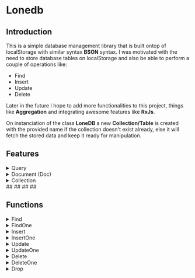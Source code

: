 # Lonedb #

## Introduction ##
This is a simple database management library that is built ontop of localStorage with similar syntax **BSON** syntax.
I was motivated with the need to store database tables on localStorage and also be able to perform a couple of operations like: 
- Find
- Insert
- Update
- Delete

Later in the future I hope to add more functionalities to this project, things like **Aggregation** and integrating awesome features like **RxJs**.

On instanciation of the class **LoneDB** a new **Collection/Table** is created with the provided name if the collection doesn't exist already, else it will fetch the stored data and keep it ready for manipulation.

## ##
## ##

## Features ##
<details>
    <summary>Query</summary>
    <span>This is a bson containing the parameters to be used to search through the collection</span>
</details>
<details>
    <summary>Document (Doc)</summary>
    <span>This is a bson containing the data to be stored or updated</span>
    <span>This is a single data point(Like row in relational database)</span>
</details>
<details>
    <summary>Collection</summary>
    <span>This a group of documents(Like the Table in relational database)</span>
</details>
## ##
## ##

## Functions ##
<details>
    <summary>Find</summary>
    <span>
        <p>Call find(query: [])</p>
        <p>Returns a list of documents that matches the query</p>
    </span>
</details>
<details>
    <summary>FindOne</summary>
    <span>
        <p>Call findOne(query: any)</p>
        <p>Returns either undefined or the first document that matches the query</p>
    </span>
</details>
<details>
    <summary>Insert</summary>
    <span>
        <p>Call insert(doc: [])</p>
        <p>Returns the saved list documents, with the _id</p>
    </span>
</details>
<details>
    <summary>InsertOne</summary>
    <span>
        <p>Call insertOne(doc: any)</p>
        <p>Returns the saved document, with the _id</p>
    </span>
</details>
<details>
    <summary>Update</summary>
    <span>
        <p>Call update(query: any, doc: any)</p>
        <p>Update all documents that matches the query</p>
        <p>Returns the status of the operation and the number of affected documents</p>
    </span>
</details>
<details>
    <summary>UpdateOne</summary>
    <span>
        <p>Call updateOne(query: any, doc: any)</p>
        <p>Update the first document that match the query</p>
        <p>Returns the status of the operation and the number of affected documents which is 1</p>
    </span>
</details>
<details>
    <summary>Delete</summary>
    <span>
        <p>Call delete(query: any)</p>
        <p>Delete all documents that matches the query</p>
        <p>Returns the status of the operation and the number of affected documents</p>
    </span>
</details>
<details>
    <summary>DeleteOne</summary>
    <span>
        <p>Call deleteOne(doc: any)</p>
        <p>Delete the first document that match the query</p>
        <p>Returns the status of the operation and the number of affected documents which is 1</p>
    </span>
</details>
<details>
    <summary>Drop</summary>
    <span>
        <p>Call drop(name: string)</p>
        <p>Delete the entire collection</p>
    </span>
</details>